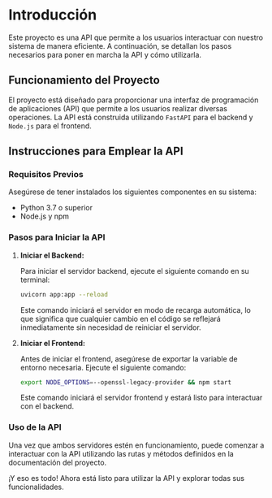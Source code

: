 # Introducción

Este proyecto es una API que permite a los usuarios interactuar con nuestro sistema de manera eficiente. A continuación, se detallan los pasos necesarios para poner en marcha la API y cómo utilizarla.

## Funcionamiento del Proyecto

El proyecto está diseñado para proporcionar una interfaz de programación de aplicaciones (API) que permite a los usuarios realizar diversas operaciones. La API está construida utilizando `FastAPI` para el backend y `Node.js` para el frontend.

## Instrucciones para Emplear la API

### Requisitos Previos

Asegúrese de tener instalados los siguientes componentes en su sistema:
- Python 3.7 o superior
- Node.js y npm

### Pasos para Iniciar la API

1. **Iniciar el Backend:**

    Para iniciar el servidor backend, ejecute el siguiente comando en su terminal:

    ```bash
    uvicorn app:app --reload
    ```

    Este comando iniciará el servidor en modo de recarga automática, lo que significa que cualquier cambio en el código se reflejará inmediatamente sin necesidad de reiniciar el servidor.

2. **Iniciar el Frontend:**

    Antes de iniciar el frontend, asegúrese de exportar la variable de entorno necesaria. Ejecute el siguiente comando:

    ```bash
    export NODE_OPTIONS=--openssl-legacy-provider && npm start
    ```

    Este comando iniciará el servidor frontend y estará listo para interactuar con el backend.

### Uso de la API

Una vez que ambos servidores estén en funcionamiento, puede comenzar a interactuar con la API utilizando las rutas y métodos definidos en la documentación del proyecto.

¡Y eso es todo! Ahora está listo para utilizar la API y explorar todas sus funcionalidades.
